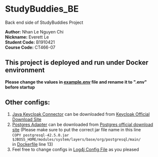 # StudyBuddies_BE

Back end side of StudyBuddies Project

**Author:** Nhan Le Nguyen Chi \
**Nickname:** Everett Le \
**Student Code:** B1910421 \
**Course Code:** CT466-07 

## **This project is deployed and run under Docker environment**

**Please change the values in [example.env](example.env) file and rename it to ".env" before startup**

## **Other configs:**
1. [Java Keycloak Connector](keycloak-oidc-wildfly-adapter-20.0.3.zip) can be downloaded from [Keycloak Official Download Site](https://www.keycloak.org/downloads) 
2. [Postgres Adapter](postgresql-42.5.0.jar) can be downloaded from [Postgres official download site](https://jdbc.postgresql.org/download/#older-versions)  (Please make sure to put the correct jar file name in this line <br>
`COPY postgresql-42.5.0.jar $JBOSS_HOME/modules/system/layers/base/org/postgresql/main/` <br>
in [Dockerfile](Dockerfile) line 13) 
3. Feel free to change configs in [Log4j Config File](log4j2.xml) as you pleased